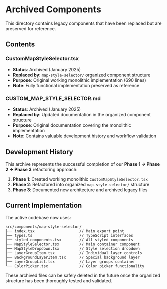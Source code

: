 # Archived Components

This directory contains legacy components that have been replaced but are preserved for reference.

## Contents

### CustomMapStyleSelector.tsx
- **Status**: Archived (January 2025)
- **Replaced by**: `map-style-selector/` organized component structure
- **Purpose**: Original working monolithic implementation (690 lines)
- **Note**: Fully functional implementation preserved as reference

### CUSTOM_MAP_STYLE_SELECTOR.md
- **Status**: Archived (January 2025) 
- **Replaced by**: Updated documentation in the organized component structure
- **Purpose**: Original documentation covering the monolithic implementation
- **Note**: Contains valuable development history and workflow validation

## Development History

This archive represents the successful completion of our **Phase 1 → Phase 2 → Phase 3** refactoring approach:

1. **Phase 1**: Created working monolithic `CustomMapStyleSelector.tsx`
2. **Phase 2**: Refactored into organized `map-style-selector/` structure  
3. **Phase 3**: Documented new architecture and archived legacy files

## Current Implementation

The active codebase now uses:
```
src/components/map-style-selector/
├── index.tsx                    // Main export point
├── types.ts                     // TypeScript interfaces  
├── styled-components.tsx        // All styled components
├── MapStyleSelector.tsx         // Main container component
├── MapStyleDropdown.tsx         // Style selection dropdown
├── LayerGroupItem.tsx           // Individual layer controls
├── BackgroundLayerItem.tsx      // Special background layer
├── LayerGroupList.tsx           // Layer groups container
└── ColorPicker.tsx              // Color picker functionality
```

These archived files can be safely deleted in the future once the organized structure has been thoroughly tested and validated. 